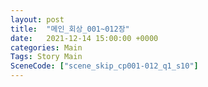 ```yaml
---
layout: post
title:  "메인_회상_001~012장"
date:   2021-12-14 15:00:00 +0000
categories: Main
Tags: Story Main
SceneCode: ["scene_skip_cp001-012_q1_s10"]
---
```

